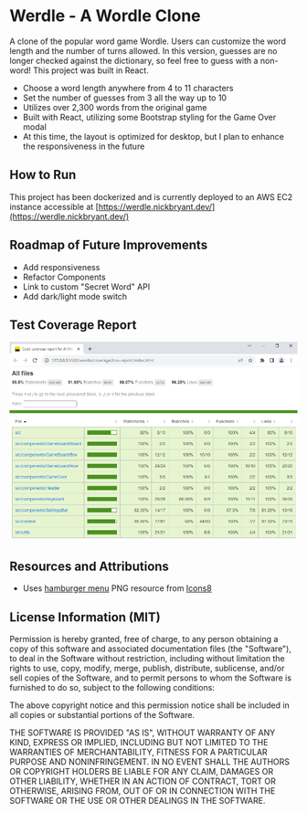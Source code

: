 # Werdle - A Wordle Clone

A clone of the popular word game Wordle. Users can customize the word length and the number of turns allowed. In this version, guesses are no longer checked against the dictionary, so feel free to guess with a non-word! This project was built in React.

- Choose a word length anywhere from 4 to 11 characters
- Set the number of guesses from 3 all the way up to 10
- Utilizes over 2,300 words from the original game
- Built with React, utilizing some Bootstrap styling for the Game Over modal
- At this time, the layout is optimized for desktop, but I plan to enhance the responsiveness in the future

## How to Run

This project has been dockerized and is currently deployed to an AWS EC2 instance accessible at [https://werdle.nickbryant.dev/](https://werdle.nickbryant.dev/)

## Roadmap of Future Improvements

- Add responsiveness
- Refactor Components
- Link to custom "Secret Word" API
- Add dark/light mode switch

## Test Coverage Report

![](./public/cov/latest.png)

## Resources and Attributions

- Uses [hamburger menu](https://icons8.com/icon/k1Q9gcdbeRVn/hamburger-menu) PNG resource from [Icons8](https://icons8.com)

## License Information (MIT)

Permission is hereby granted, free of charge, to any person obtaining a copy of this software and associated documentation files (the "Software"), to deal in the Software without restriction, including without limitation the rights to use, copy, modify, merge, publish, distribute, sublicense, and/or sell copies of the Software, and to permit persons to whom the Software is furnished to do so, subject to the following conditions:

The above copyright notice and this permission notice shall be included in all copies or substantial portions of the Software.

THE SOFTWARE IS PROVIDED "AS IS", WITHOUT WARRANTY OF ANY KIND, EXPRESS OR IMPLIED, INCLUDING BUT NOT LIMITED TO THE WARRANTIES OF MERCHANTABILITY, FITNESS FOR A PARTICULAR PURPOSE AND NONINFRINGEMENT. IN NO EVENT SHALL THE AUTHORS OR COPYRIGHT HOLDERS BE LIABLE FOR ANY CLAIM, DAMAGES OR OTHER LIABILITY, WHETHER IN AN ACTION OF CONTRACT, TORT OR OTHERWISE, ARISING FROM, OUT OF OR IN CONNECTION WITH THE SOFTWARE OR THE USE OR OTHER DEALINGS IN THE SOFTWARE.
